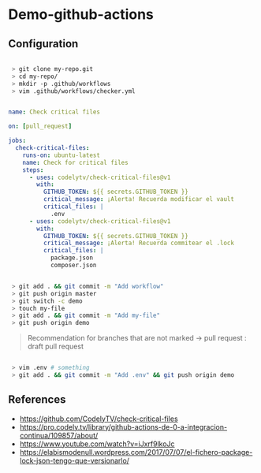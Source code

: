 # Demo-github-actions

## Configuration

```sh
 
 > git clone my-repo.git
 > cd my-repo/
 > mkdir -p .github/workflows
 > vim .github/workflows/checker.yml 
```

```yml

name: Check critical files

on: [pull_request]

jobs:
  check-critical-files:
    runs-on: ubuntu-latest
    name: Check for critical files
    steps:
      - uses: codelytv/check-critical-files@v1
        with:
          GITHUB_TOKEN: ${{ secrets.GITHUB_TOKEN }}
          critical_message: ¡Alerta! Recuerda modificar el vault 
          critical_files: |
            .env
      - uses: codelytv/check-critical-files@v1
        with:
          GITHUB_TOKEN: ${{ secrets.GITHUB_TOKEN }}
          critical_message: ¡Alerta! Recuerda commitear el .lock 
          critical_files: |
            package.json
            composer.json

```

```sh

 > git add . && git commit -m "Add workflow"
 > git push origin master
 > git switch -c demo
 > touch my-file
 > git add . && git commit -m "Add my-file"
 > git push origin demo

```

> Recommendation for branches that are not marked -> pull request : draft pull request

```sh

 > vim .env # something
 > git add . && git commit -m "Add .env" && git push origin demo
```

## References

- https://github.com/CodelyTV/check-critical-files
- https://pro.codely.tv/library/github-actions-de-0-a-integracion-continua/109857/about/
- https://www.youtube.com/watch?v=iJxrf9lkoJc
- https://elabismodenull.wordpress.com/2017/07/07/el-fichero-package-lock-json-tengo-que-versionarlo/

